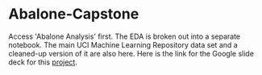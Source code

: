 # Abalone-Capstone
Access 'Abalone Analysis' first.
The EDA is broken out into a separate notebook.
The main UCI Machine Learning Repository data set and a cleaned-up version of it are also here.
Here is the link for the Google slide deck for this [project](https://docs.google.com/presentation/d/1H-CkQzk24SeEaJZUe-ixn_nf9R3DX_XrBe2h7t0_ywU/edit#slide=id.p).
